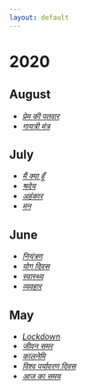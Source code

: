 ```yaml
---
layout: default
---
```

# 2020
## August
*  [_प्रेम की पतवार_](./premkipatwar.html)
*  [_गायत्री मंत्र_](./gayatriMantra.html)


## July

 *  [_मैं क्या हूँ_](./whoami.html)
 *  [_श्रदेय_](./shradeya.html)
 *  [_अहंकार_](./ahankar.html)
 *  [_मन_](./maan.html)
 

## June

*  [_नियंत्रण_](./niyantran.html)
*  [_योग दिवस_](./yogdiwas.html)
*  [_स्वास्थ्य_](./swasth.html)
*  [_व्यवहार_](./vyavahar.html)

## May
*  [_Lockdown_](./lockdown.html)
*  [_जीवन समर_](./jeevanSamar.html)
*  [_कालनेमि_](./kalnami.html)
*  [_विश्व पर्यावरण दिवस_](./gagan.html)
*  [_आज का समय_](./aajkasamay.html)




<!-- ## Header 2

> This is a blockquote following a header.
>
> When something is important enough, you do it even if the odds are not in your favor.

### Header 3

```js
// Javascript code with syntax highlighting.
var fun = function lang(l) {
  dateformat.i18n = require('./lang/' + l)
  return true;
}
```

```ruby
# Ruby code with syntax highlighting
GitHubPages::Dependencies.gems.each do |gem, version|
  s.add_dependency(gem, "= #{version}")
end
```

#### Header 4

*   This is an unordered list following a header.
*   This is an unordered list following a header.
*   This is an unordered list following a header.

##### Header 5

1.  This is an ordered list following a header.
2.  This is an ordered list following a header.
3.  This is an ordered list following a header.

###### Header 6

| head1        | head two          | three |
|:-------------|:------------------|:------|
| ok           | good swedish fish | nice  |
| out of stock | good and plenty   | nice  |
| ok           | good `oreos`      | hmm   |
| ok           | good `zoute` drop | yumm  |

### There's a horizontal rule below this.

* * *

### Here is an unordered list:

*   Item foo
*   Item bar
*   Item baz
*   Item zip

### And an ordered list:

1.  Item one
1.  Item two
1.  Item three
1.  Item four

### And a nested list:

- level 1 item
  - level 2 item
  - level 2 item
    - level 3 item
    - level 3 item
- level 1 item
  - level 2 item
  - level 2 item
  - level 2 item
- level 1 item
  - level 2 item
  - level 2 item
- level 1 item

### Small image

![Octocat](https://github.githubassets.com/images/icons/emoji/octocat.png)

### Large image

![Branching](https://guides.github.com/activities/hello-world/branching.png)


### Definition lists can be used with HTML syntax.

<dl>
<dt>Name</dt>
<dd>Godzilla</dd>
<dt>Born</dt>
<dd>1952</dd>
<dt>Birthplace</dt>
<dd>Japan</dd>
<dt>Color</dt>
<dd>Green</dd>
</dl>

```
Long, single-line code blocks should not wrap. They should horizontally scroll if they are too long. This line should be long enough to demonstrate this.
```

```
The final element.
``` -->
